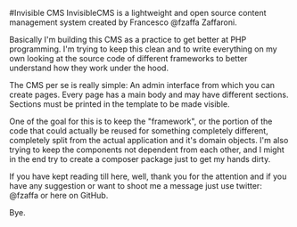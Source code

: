 #Invisible CMS
InvisibleCMS is a lightweight and open source content management system created by Francesco @fzaffa Zaffaroni.

Basically I'm building this CMS as a practice to get better at PHP programming. I'm trying to keep this clean and to write everything on my own looking at the source code of different frameworks to better understand how they work under the hood.

The CMS per se is really simple: An admin interface from which you can create pages. Every page has a main body and may have different sections. Sections must be printed in the template to be made visible.

One of the goal for this is to keep the "framework", or the portion of the code that could actually be reused for something completely different, completely split from the actual application and it's domain objects.
I'm also trying to keep the components not dependent from each other, and I might in the end try to create a composer package just to get my hands dirty.

If you have kept reading till here, well, thank you for the attention and if you have any suggestion or want to shoot me a message just use twitter: @fzaffa or here on GitHub.

Bye.
